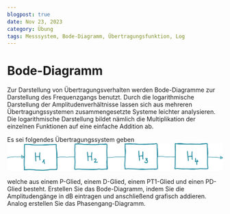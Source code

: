 ```yaml
---
blogpost: true
date: Nov 23, 2023
category: Übung
tags: Messsystem, Bode-Diagramm, Übertragungsfunktion, Log
---
```


<script type="text/x-mathjax-config">
  MathJax.Hub.Config({
    tex2jax: {
      inlineMath: [ ['$','$'], ["\\(","\\)"] ],
      processEscapes: true
    }
  });
</script>
    
<script type="text/javascript"
        src="https://cdn.mathjax.org/mathjax/latest/MathJax.js?config=TeX-AMS-MML_HTMLorMML">
</script>

# Bode-Diagramm

Zur Darstellung von Übertragungsverhalten werden Bode-Diagramme zur Darstellung des Frequenzgangs benutzt. Durch die logarithmische Darstellung der Amplitudenverhältnisse lassen sich aus mehreren Übertragungssystemen zusammengesetzte Systeme leichter analysieren.
Die logarithmische Darstellung bildet nämlich die Multiplikation der einzelnen Funktionen auf eine einfache Addition ab.

Es sei folgendes Übertragungssystem geben
![png](pictures/bode.png)


welche aus einem P-Glied, einem D-Glied, einem PT1-Glied und einen PD-Glied besteht. 
Erstellen Sie das Bode-Diagramm, indem Sie die Amplitudengänge in dB eintragen und anschließend grafisch addieren. Analog erstellen Sie das Phasengang-Diagramm. 


